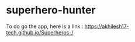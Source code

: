 # superhero-hunter

To do go the app, here is a link : https://akhilesh17-tech.github.io/Superheros-/

